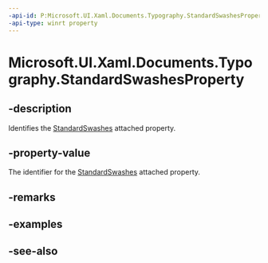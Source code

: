 ```yaml
---
-api-id: P:Microsoft.UI.Xaml.Documents.Typography.StandardSwashesProperty
-api-type: winrt property
---
```


<!-- Property syntax
public Windows.UI.Xaml.DependencyProperty StandardSwashesProperty { get; }
-->

# Microsoft.UI.Xaml.Documents.Typography.StandardSwashesProperty

## -description
Identifies the [StandardSwashes](/windows/winui/api/microsoft.ui.xaml.documents.typography#xaml-attached-properties) attached property.

## -property-value
The identifier for the [StandardSwashes](/windows/winui/api/microsoft.ui.xaml.documents.typography#xaml-attached-properties) attached property.

## -remarks

## -examples

## -see-also
